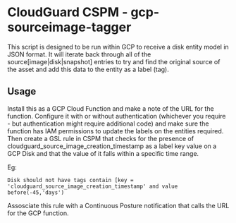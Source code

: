 # CloudGuard CSPM - gcp-sourceimage-tagger

This script is designed to be run within GCP to receive a disk entity model in JSON format. It will iterate back through all of the source[image|disk|snapshot] entries to try and find the original source of the asset and add this data to the entity as a label (tag). 

## Usage

Install this as a GCP Cloud Function and make a note of the URL for the function. Configure it with or without authentication (whichever you require - but authentication might require additional code) and make sure the function has IAM permissions to update the labels on the entities required. 
Then create a GSL rule in CSPM that checks for the presence of cloudguard_source_image_creation_timestamp as a label key value on a GCP Disk and that the value of it falls within a specific time range. 

Eg:

```
Disk should not have tags contain [key = 'cloudguard_source_image_creation_timestamp' and value before(-45,'days')
```

Assosciate this rule with a Continuous Posture notification that calls the URL for the GCP function.

